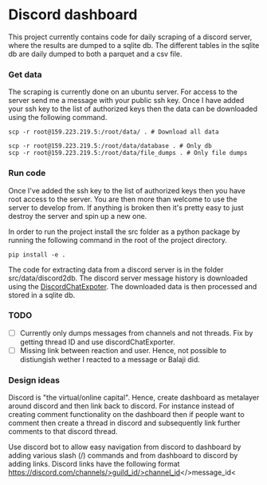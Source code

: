 # Discord dashboard

This project currently contains code for daily scraping of a discord server, where the results are dumped to a sqlite db. The different tables in the sqlite db are daily dumped to both a parquet and a csv file.


### Get data

The scraping is currently done on an ubuntu server. For access to the server send me a message with your public ssh key. Once I have added your ssh key to the list of authorized keys then the data can be downloaded using the following command. 

```
scp -r root@159.223.219.5:/root/data/ . # Download all data

scp -r root@159.223.219.5:/root/data/database . # Only db
scp -r root@159.223.219.5:/root/data/file_dumps . # Only file dumps
```

### Run code

Once I've added the ssh key to the list of authorized keys then you have root access to the server. You are then more than welcome to use the server to develop from. If anything is broken then it's pretty easy to just destroy the server and spin up a new one.

In order to run the project install the src folder as a python package by running the following command in the root of the project directory.

```
pip install -e .
```

The code for extracting data from a discord server is in the folder src/data/discord2db. The discord server message history is downloaded using the [DiscordChatExpoter](https://github.com/Tyrrrz/DiscordChatExporter). The downloaded data is then processed and stored in a sqlite db.

### TODO
- [ ] Currently only dumps messages from channels and not threads. Fix by getting thread ID and use discordChatExporter.
- [ ] Missing link between reaction and user. Hence, not possible to distiungish wether I reacted to a message or Balaji did.

### Design ideas
Discord is "the virtual/online capital". Hence, create dashboard as metalayer around discord and then link back to discord. For instance instead of creating comment functionality on the dashboard then if people want to comment then create a thread in discord and subsequently link further comments to that discord thread. 

Use discord bot to allow easy navigation from discord to dashboard by adding various slash (/) commands and from dashboard to discord by adding links. Discord links have the following format https://discord.com/channels/>guild_id/>channel_id</>message_id<

